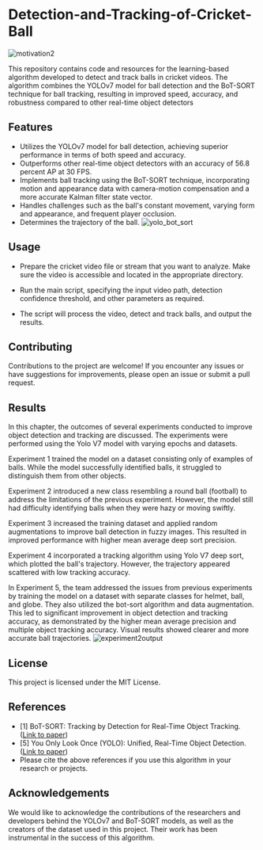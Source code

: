 # Detection-and-Tracking-of-Cricket-Ball
![motivation2](https://github.com/fardinkhanz/Detection-and-Tracking-of-Cricket-Ball/assets/89691395/ca3491c2-bce4-40d7-9a4b-c8962477fadf)


This repository contains code and resources for the learning-based algorithm developed to detect and track balls in cricket videos. The algorithm combines the YOLOv7 model for ball detection and the BoT-SORT technique for ball tracking, resulting in improved speed, accuracy, and robustness compared to other real-time object detectors

## Features
* Utilizes the YOLOv7 model for ball detection, achieving superior performance in terms of both speed and accuracy.
* Outperforms other real-time object detectors with an accuracy of 56.8 percent AP at 30 FPS.
* Implements ball tracking using the BoT-SORT technique, incorporating motion and appearance data with camera-motion compensation and a more accurate Kalman filter state vector.
* Handles challenges such as the ball's constant movement, varying form and appearance, and frequent player occlusion.
* Determines the trajectory of the ball.
  ![yolo_bot_sort](https://github.com/fardinkhanz/Detection-and-Tracking-of-Cricket-Ball/assets/89691395/79a4eac7-7457-4bcd-8318-0dcdedd83b5e)


## Usage
* Prepare the cricket video file or stream that you want to analyze. Make sure the video is accessible and located in the appropriate directory.

* Run the main script, specifying the input video path, detection confidence threshold, and other parameters as required.
* The script will process the video, detect and track balls, and output the results.

## Contributing
Contributions to the project are welcome! If you encounter any issues or have suggestions for improvements, please open an issue or submit a pull request.

## Results 
In this chapter, the outcomes of several experiments conducted to improve object detection and tracking are discussed. The experiments were performed using the Yolo V7 model with varying epochs and datasets. 

Experiment 1 trained the model on a dataset consisting only of examples of balls. While the model successfully identified balls, it struggled to distinguish them from other objects.

Experiment 2 introduced a new class resembling a round ball (football) to address the limitations of the previous experiment. However, the model still had difficulty identifying balls when they were hazy or moving swiftly.

Experiment 3 increased the training dataset and applied random augmentations to improve ball detection in fuzzy images. This resulted in improved performance with higher mean average deep sort precision.

Experiment 4 incorporated a tracking algorithm using Yolo V7 deep sort, which plotted the ball's trajectory. However, the trajectory appeared scattered with low tracking accuracy.

In Experiment 5, the team addressed the issues from previous experiments by training the model on a dataset with separate classes for helmet, ball, and globe. They also utilized the bot-sort algorithm and data augmentation. This led to significant improvement in object detection and tracking accuracy, as demonstrated by the higher mean average precision and multiple object tracking accuracy. Visual results showed clearer and more accurate ball trajectories.
![experiment2output](https://github.com/fardinkhanz/Detection-and-Tracking-of-Cricket-Ball/assets/89691395/ba38637d-ca90-47d8-841e-0bd7bb22abb1)

## License
This project is licensed under the MIT License.

## References
* [1] BoT-SORT: Tracking by Detection for Real-Time Object Tracking. ([Link to paper](https://arxiv.org/abs/2206.14651))
* [5] You Only Look Once (YOLO): Unified, Real-Time Object Detection. ([Link to paper](https://arxiv.org/abs/2207.12202))
* Please cite the above references if you use this algorithm in your research or projects.

## Acknowledgements
We would like to acknowledge the contributions of the researchers and developers behind the YOLOv7 and BoT-SORT models, as well as the creators of the dataset used in this project. Their work has been instrumental in the success of this algorithm.
